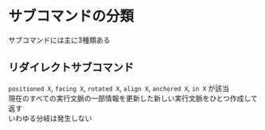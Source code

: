 # サブコマンドの分類
サブコマンドには主に3種類ある

## リダイレクトサブコマンド
`positioned X`, `facing X`, `rotated X`, `align X`, `anchored X`, `in X` が該当
<br>現在のすべての実行文脈の一部情報を更新した新しい実行文脈をひとつ作成して返す
<br>いわゆる分岐は発生しない